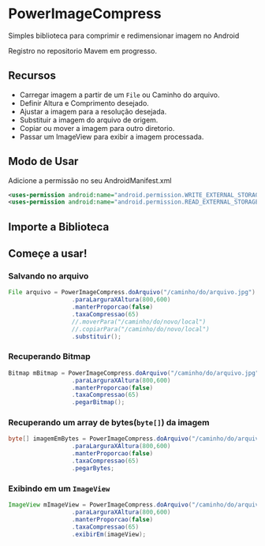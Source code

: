 # PowerImageCompress
Simples biblioteca para comprimir e redimensionar imagem no Android

Registro no repositorio Mavem em progresso.

## Recursos

  - Carregar imagem a partir de um `File` ou Caminho do arquivo.
  - Definir Altura e Comprimento desejado.
  - Ajustar a imagem para a resolução desejada.
  - Substituir a imagem do arquivo de origem.
  - Copiar ou mover a imagem para outro diretorio.
  - Passar um ImageView para exibir a imagem processada.
  
## Modo de Usar

Adicione a permissão no seu AndroidManifest.xml
```xml
<uses-permission android:name="android.permission.WRITE_EXTERNAL_STORAGE" />
<uses-permission android:name="android.permission.READ_EXTERNAL_STORAGE" />
```

## Importe a Biblioteca

## Começe a usar!

### Salvando no arquivo
```java
File arquivo = PowerImageCompress.doArquivo("/caminho/do/arquivo.jpg")
                  .paraLarguraXAltura(800,600)
                  .manterProporcao(false)
                  .taxaCompressao(65)
                  //.moverPara("/caminho/do/novo/local")
                  //.copiarPara("/caminho/do/novo/local")
                  .substituir();
```

### Recuperando Bitmap

```java
Bitmap mBitmap = PowerImageCompress.doArquivo("/caminho/do/arquivo.jpg")
                  .paraLarguraXAltura(800,600)
                  .manterProporcao(false)
                  .taxaCompressao(65)
                  .pegarBitmap();
```

### Recuperando um array de bytes(`byte[]`) da imagem

```java
byte[] imagemEmBytes = PowerImageCompress.doArquivo("/caminho/do/arquivo.jpg")
                  .paraLarguraXAltura(800,600)
                  .manterProporcao(false)
                  .taxaCompressao(65)
                  .pegarBytes;
```

### Exibindo em um `ImageView`

```java
ImageView mImageView = PowerImageCompress.doArquivo("/caminho/do/arquivo.jpg")
                  .paraLarguraXAltura(800,600)
                  .manterProporcao(false)
                  .taxaCompressao(65)
                  .exibirEm(imageView);
```
